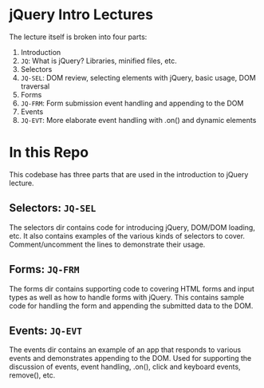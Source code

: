 # jQuery Intro Lectures

The lecture itself is broken into four parts:

1. Introduction
  1. `JQ`: What is jQuery? Libraries, minified files, etc.
2. Selectors
  2. `JQ-SEL`: DOM review, selecting elements with jQuery, basic usage, DOM traversal
3. Forms
  3. `JQ-FRM`: Form submission event handling and appending to the DOM
4. Events
  4. `JQ-EVT`: More elaborate event handling with .on() and dynamic elements

# In this Repo

This codebase has three parts that are used in the introduction to jQuery lecture.

## Selectors: `JQ-SEL`

The selectors dir contains code for introducing jQuery, DOM/DOM loading, etc. It also contains examples of the various kinds of selectors to cover. Comment/uncomment the lines to demonstrate their usage.

## Forms: `JQ-FRM`

The forms dir contains supporting code to covering HTML forms and input types as well as how to handle forms with jQuery. This contains sample code for handling the form and appending the submitted data to the DOM.

## Events: `JQ-EVT`

The events dir contains an example of an app that responds to various events and demonstrates appending to the DOM. Used for supporting the discussion of events, event handling, .on(), click and keyboard events, remove(), etc.
